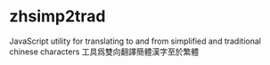 zhsimp2trad
===========

JavaScript utility for translating to and from simplified and traditional chinese characters 工具爲雙向翻譯簡體漢字至於繁體